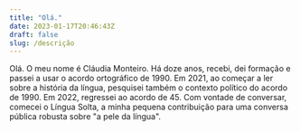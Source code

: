 ```yaml
---
title: "Olá."
date: 2023-01-17T20:46:43Z
draft: false
slug: /descrição
---
```


Olá. O meu nome é Cláudia Monteiro. Há doze anos, recebi, dei formação e passei a usar o acordo ortográfico de 1990. Em 2021, ao começar a ler sobre a história da língua, pesquisei também o contexto político do acordo de 1990. Em 2022, regressei ao acordo de 45. Com vontade de conversar, comecei o Língua Solta, a minha pequena contribuição para uma conversa pública robusta sobre "a pele da língua".